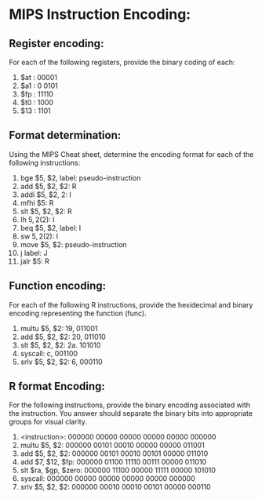 # MIPS Instruction Encoding:

## Register encoding:

For each of the following registers, provide the binary coding of each:

  1. $at : 00001
  1. $a1 : 0 0101
  1. $fp : 11110
  1. $t0 : 1000
  1. $13 : 1101


## Format determination:

Using the MIPS Cheat sheet, determine the encoding format for each of the following instructions:

  1. bge $5, $2, label: pseudo-instruction
  1. add $5, $2, $2:	R
  1. addi $5, $2, 2:	I
  1. mfhi $5: R			
  1. slt $5, $2, $2: R	
  1. lh  $5, 2($2): I		
  1. beq $5, $2, label: I	
  1. sw  $5, 2($2): I		
  1. move $5, $2: pseudo-instruction		
  1. j label: J				
  1. jalr $5: R	

## Function encoding:

For each of the following R instructions, provide the hexidecimal and binary encoding representing the function (func).

  1. multu $5, $2:		19, 011001
  1. add $5, $2, $2:	        20, 011010
  1. slt $5, $2, $2:	        2a. 101010
  1. syscall:			c,  001100
  1. srlv $5, $2, $2:	        6,  000110


## R format Encoding:
For the following instructions, provide the binary encoding associated with the instruction.  You answer should separate the binary bits into appropriate groups for visual clarity.

  1. \<instruction\>:   000000 00000 00000 00000 00000 000000
  1. multu $5, $2:		000000 00101 00010 00000 00000 011001
  1. add $5, $2, $2:	        000000 00101 00010 00101 00000 011010
  1. add $7, $12, $fp:	        000000 01100 11110 00111 00000 011010
  1. slt $ra, $gp, $zero:	000000 11100 00000 11111 00000 101010
  1. syscall:			000000 00000 00000 00000 00000 000000
  1. srlv $5, $2, $2:	        000000 00010 00010 00101 00000 000110






